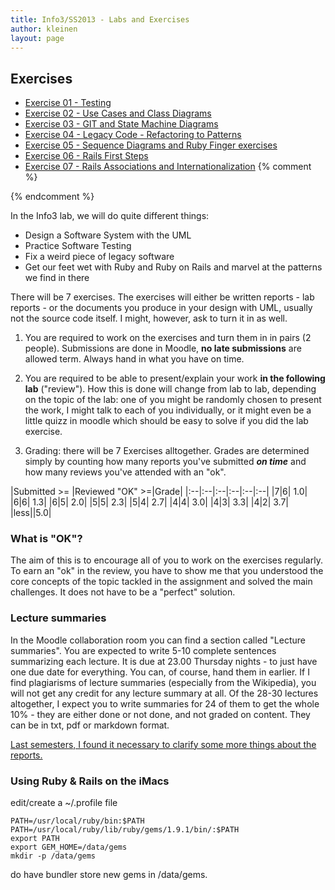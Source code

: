 ```yaml
---
title: Info3/SS2013 - Labs and Exercises
author: kleinen
layout: page
---
```


## Exercises

* [Exercise 01 - Testing](lab-01.html)
* [Exercise 02 - Use Cases and Class Diagrams](lab-02.html)
* [Exercise 03 - GIT and State Machine Diagrams](lab-03.html)
* [Exercise 04 - Legacy Code - Refactoring to Patterns](lab-04.html)
* [Exercise 05 - Sequence Diagrams and Ruby Finger exercises](lab-05.html)
* [Exercise 06 - Rails First Steps](lab-06.html)
* [Exercise 07 - Rails Associations and Internationalization](lab-07.html)
{% comment %}


{% endcomment %}


In the Info3 lab, we will do quite different things:

 * Design a Software System with the UML
 * Practice Software Testing
 * Fix a weird piece of legacy software
 * Get our feet wet with Ruby and Ruby on Rails and marvel at the patterns we find in there

There will be 7 exercises. The exercises will either be written reports - lab reports - or the documents you produce in your design with UML, usually not the source code itself. I might, however, ask to turn it in as well.


1. You are required to work on the exercises and turn them in in pairs (2 people). Submissions are done in Moodle, **no late submissions** are allowed term. Always hand in what you have on time.

1. You are required to be able to present/explain your work **in the following lab** ("review"). How this is done will change from lab to lab, depending on the topic of the lab: one of you might be randomly chosen to present the work, I might talk to each of you individually, or it might even be a little quizz in moodle which should be easy to solve if you did the lab exercise.

1. Grading: there will be 7 Exercises alltogether. Grades are determined simply by counting how many reports you've submitted ***on time*** and how many reviews you've attended with an "ok".


|Submitted >= |Reviewed "OK" >=|Grade|
|:--|:--|:--|:--|:--|:--|
|7|6| 1.0|
|6|6| 1.3|
|6|5| 2.0|
|5|5| 2.3|
|5|4| 2.7|
|4|4| 3.0|
|4|3| 3.3|
|4|2| 3.7|
|less||5.0|


### What is "OK"?

The aim of this is to encourage all of you to work on the exercises regularly. To earn an "ok" in the review, you have to show me that you understood the core concepts of the topic tackled in the assignment and solved the main challenges. It does not have to be a "perfect" solution.


### Lecture summaries
In the Moodle collaboration room you can find a section called "Lecture summaries". You are expected to write 5-10 complete sentences summarizing each lecture. It is due at 23.00 Thursday nights - to just have one due date for everything. You can, of course, hand them in earlier.
If I find plagiarisms of lecture summaries (especially from the Wikipedia), you will not get any credit for any lecture summary at all. Of the 28-30 lectures altogether, I expect you to write summaries for 24 of them to get the whole 10% - they are either done or not done, and not graded on content.
They can be in txt, pdf or markdown format.


[Last semesters, I found it necessary to clarify some more things about the reports.]({{site.baseurl}}general/guideline.html)

### Using Ruby & Rails on the iMacs

edit/create a ~/.profile file 

    PATH=/usr/local/ruby/bin:$PATH
    PATH=/usr/local/ruby/lib/ruby/gems/1.9.1/bin/:$PATH
    export PATH 
    export GEM_HOME=/data/gems
    mkdir -p /data/gems

do have bundler store new gems in /data/gems.


